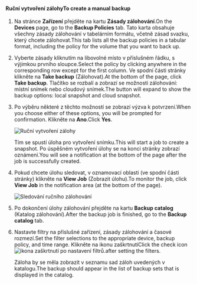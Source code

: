
<!--author=SharS last changed: 9/15/15-->


#### <a name="to-create-a-manual-backup"></a><span data-ttu-id="9e02c-101">Ruční vytvoření zálohy</span><span class="sxs-lookup"><span data-stu-id="9e02c-101">To create a manual backup</span></span>
1. <span data-ttu-id="9e02c-102">Na stránce **Zařízení** přejděte na kartu **Zásady zálohování**.</span><span class="sxs-lookup"><span data-stu-id="9e02c-102">On the **Devices** page, go to the **Backup Policies** tab.</span></span> <span data-ttu-id="9e02c-103">Tato karta obsahuje všechny zásady zálohování v tabelárním formátu, včetně zásad svazku, který chcete zálohovat.</span><span class="sxs-lookup"><span data-stu-id="9e02c-103">This tab lists all the backup policies in a tabular format, including the policy for the volume that you want to back up.</span></span>
2. <span data-ttu-id="9e02c-104">Vyberte zásady kliknutím na libovolné místo v příslušném řádku, s výjimkou prvního sloupce.</span><span class="sxs-lookup"><span data-stu-id="9e02c-104">Select the policy by clicking anywhere in the corresponding row except for the first column.</span></span> <span data-ttu-id="9e02c-105">Ve spodní části stránky klikněte na **Take backup** (Zálohovat).</span><span class="sxs-lookup"><span data-stu-id="9e02c-105">At the bottom of the page, click **Take backup**.</span></span> <span data-ttu-id="9e02c-106">Tlačítko se rozbalí a zobrazí se možnosti zálohování: místní snímek nebo cloudový snímek.</span><span class="sxs-lookup"><span data-stu-id="9e02c-106">The button will expand to show the backup options: local snapshot and cloud snapshot.</span></span> 
3. <span data-ttu-id="9e02c-107">Po výběru některé z těchto možností se zobrazí výzva k potvrzení.</span><span class="sxs-lookup"><span data-stu-id="9e02c-107">When you choose either of these options, you will be prompted for confirmation.</span></span> <span data-ttu-id="9e02c-108">Klikněte na **Ano**.</span><span class="sxs-lookup"><span data-stu-id="9e02c-108">Click **Yes**.</span></span> 
   
    ![Ruční vytvoření zálohy](./media/storsimple-create-manual-backup/HCS_CreateManualBackup1-include.png)
   
    <span data-ttu-id="9e02c-110">Tím se spustí úloha pro vytvoření snímku.</span><span class="sxs-lookup"><span data-stu-id="9e02c-110">This will start a job to create a snapshot.</span></span> <span data-ttu-id="9e02c-111">Po úspěšném vytvoření úlohy se na konci stránky zobrazí oznámení.</span><span class="sxs-lookup"><span data-stu-id="9e02c-111">You will see a notification at the bottom of the page after the job is successfully created.</span></span>
4. <span data-ttu-id="9e02c-112">Pokud chcete úlohu sledovat, v oznamovací oblasti (ve spodní části stránky) klikněte na **View Job** (Zobrazit úlohu).</span><span class="sxs-lookup"><span data-stu-id="9e02c-112">To monitor the job, click **View Job** in the notification area (at the bottom of the page).</span></span> 
   
    ![Sledování ručního zálohování](./media/storsimple-create-manual-backup/HCS_CreateManualBackup2-include.png)
5. <span data-ttu-id="9e02c-114">Po dokončení úlohy zálohování přejděte na kartu **Backup catalog** (Katalog zálohování).</span><span class="sxs-lookup"><span data-stu-id="9e02c-114">After the backup job is finished, go to the **Backup catalog** tab.</span></span>
6. <span data-ttu-id="9e02c-115">Nastavte filtry na příslušné zařízení, zásady zálohování a časové rozmezí.</span><span class="sxs-lookup"><span data-stu-id="9e02c-115">Set the filter selections to the appropriate device, backup policy, and time range.</span></span> <span data-ttu-id="9e02c-116">Klikněte na ikonu zaškrtnutí</span><span class="sxs-lookup"><span data-stu-id="9e02c-116">Click the check icon</span></span> ![ikona zaškrtnutí](./media/storsimple-create-manual-backup/HCS_CheckIcon-include.png) <span data-ttu-id="9e02c-118">po nastavení filtrů.</span><span class="sxs-lookup"><span data-stu-id="9e02c-118">after setting the filters.</span></span>
   
   <span data-ttu-id="9e02c-119">Záloha by se měla zobrazit v seznamu sad záloh uvedených v katalogu.</span><span class="sxs-lookup"><span data-stu-id="9e02c-119">The backup should appear in the list of backup sets that is displayed in the catalog.</span></span>

